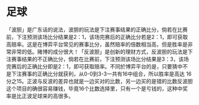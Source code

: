 # 足球

「波胆」是广东话的说法，波胆的玩法是下注赛事结果的正确比分，倘若在比赛前，下注预测该场比分结果是2：1，该场完赛后的正确比分若是2：1，即可获取高赔率。这是在博弈平台常见的赛事比分，虽然赔率的倍数相当高，但是胜率是非常非常的低。赌博的成分很大！「反波胆」是创新的理财方式，反波胆的玩法是下注赛事结果的不正确比分，倘若在比赛前，下注预测该场比分结果是3：3，该场完赛后的正确比分即是2：1，即可获取赔率。不同於博弈平台的是，只要猜中不是下注赛事的正确比分就获利，从0-0到3-3一共有16中组合，所以胜率是高达 16分之15。正波与反波的差异也就是一边买对的比数，另一边买的是错的比数反波胆这个项目的确很容易赚钱，毕竟16个比数选择里，只有一个是亏钱的，这种中奖率是比正波足球来的高很多。


